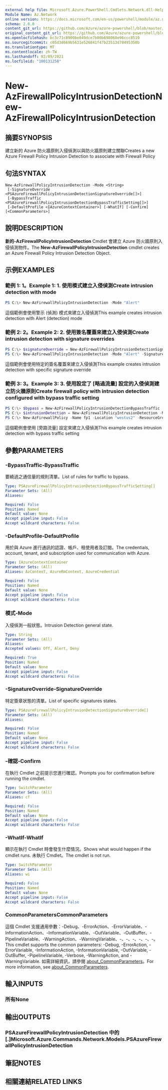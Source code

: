 ```yaml
---
external help file: Microsoft.Azure.PowerShell.Cmdlets.Network.dll-Help.xml
Module Name: Az.Network
online version: https://docs.microsoft.com/en-us/powershell/module/az.network/new-azfirewallpolicyintrusiondetection
schema: 2.0.0
content_git_url: https://github.com/Azure/azure-powershell/blob/master/src/Network/Network/help/New-AzFirewallPolicyIntrusionDetection.md
original_content_git_url: https://github.com/Azure/azure-powershell/blob/master/src/Network/Network/help/New-AzFirewallPolicyIntrusionDetection.md
ms.openlocfilehash: bc3c71c8900be049dce7b00b698068e96ccc8519
ms.sourcegitcommit: c05d3d669b5631e526841f47b22513d78495350b
ms.translationtype: MT
ms.contentlocale: zh-TW
ms.lasthandoff: 02/09/2021
ms.locfileid: "100131258"
---
```

# <span data-ttu-id="2455f-101">New-AzFirewallPolicyIntrusionDetection</span><span class="sxs-lookup"><span data-stu-id="2455f-101">New-AzFirewallPolicyIntrusionDetection</span></span>

## <span data-ttu-id="2455f-102">摘要</span><span class="sxs-lookup"><span data-stu-id="2455f-102">SYNOPSIS</span></span>
<span data-ttu-id="2455f-103">建立新的 Azure 防火牆原則入侵偵測以與防火牆原則建立關聯</span><span class="sxs-lookup"><span data-stu-id="2455f-103">Creates a new Azure Firewall Policy Intrusion Detection to associate with Firewall Policy</span></span>

## <span data-ttu-id="2455f-104">句法</span><span class="sxs-lookup"><span data-stu-id="2455f-104">SYNTAX</span></span>

```
New-AzFirewallPolicyIntrusionDetection -Mode <String>
 [-SignatureOverride <PSAzureFirewallPolicyIntrusionDetectionSignatureOverride[]>]
 [-BypassTraffic <PSAzureFirewallPolicyIntrusionDetectionBypassTrafficSetting[]>]
 [-DefaultProfile <IAzureContextContainer>] [-WhatIf] [-Confirm] [<CommonParameters>]
```

## <span data-ttu-id="2455f-105">說明</span><span class="sxs-lookup"><span data-stu-id="2455f-105">DESCRIPTION</span></span>
<span data-ttu-id="2455f-106">**新的-AzFirewallPolicyIntrusionDetection** Cmdlet 會建立 Azure 防火牆原則入侵偵測物件。</span><span class="sxs-lookup"><span data-stu-id="2455f-106">The **New-AzFirewallPolicyIntrusionDetection** cmdlet creates an Azure Firewall Policy Intrusion Detection Object.</span></span>

## <span data-ttu-id="2455f-107">示例</span><span class="sxs-lookup"><span data-stu-id="2455f-107">EXAMPLES</span></span>

### <span data-ttu-id="2455f-108">範例 1: 1。</span><span class="sxs-lookup"><span data-stu-id="2455f-108">Example 1: 1.</span></span> <span data-ttu-id="2455f-109">使用模式建立入侵偵測</span><span class="sxs-lookup"><span data-stu-id="2455f-109">Create intrusion detection with mode</span></span>
```powershell
PS C:\> New-AzFirewallPolicyIntrusionDetection -Mode "Alert"
```

<span data-ttu-id="2455f-110">這個範例會使用警示 (偵測) 模式來建立入侵偵測</span><span class="sxs-lookup"><span data-stu-id="2455f-110">This example creates intrusion detection with Alert (detection) mode</span></span>

### <span data-ttu-id="2455f-111">範例 2: 2。</span><span class="sxs-lookup"><span data-stu-id="2455f-111">Example 2: 2.</span></span> <span data-ttu-id="2455f-112">使用簽名覆蓋來建立入侵偵測</span><span class="sxs-lookup"><span data-stu-id="2455f-112">Create intrusion detection with signature overrides</span></span>
```powershell
PS C:\> $signatureOverride = New-AzFirewallPolicyIntrusionDetectionSignatureOverride -Id "123456798" -Mode "Deny"
PS C:\> New-AzFirewallPolicyIntrusionDetection -Mode "Alert" -SignatureOverride $signatureOverride
```

<span data-ttu-id="2455f-113">這個範例會使用特定的簽名覆蓋來建立入侵偵測</span><span class="sxs-lookup"><span data-stu-id="2455f-113">This example creates intrusion detection with specific signature override</span></span>

### <span data-ttu-id="2455f-114">範例 3: 3。</span><span class="sxs-lookup"><span data-stu-id="2455f-114">Example 3: 3.</span></span> <span data-ttu-id="2455f-115">使用設定了 [略過流量] 設定的入侵偵測建立防火牆原則</span><span class="sxs-lookup"><span data-stu-id="2455f-115">Create firewall policy with intrusion detection configured with bypass traffic setting</span></span>
```powershell
PS C:\> $bypass = New-AzFirewallPolicyIntrusionDetectionBypassTraffic -Name "bypass-setting" -Protocol "TCP" -DestinationPort "80" -SourceAddress "10.0.0.0" -DestinationAddress "10.0.0.0"
PS C:\> $intrusionDetection = New-AzFirewallPolicyIntrusionDetection -Mode "Deny" -BypassTraffic $bypass
PS C:\> New-AzFirewallPolicy -Name fp1 -Location "westus2" -ResourceGroup TestRg -SkuTier "Premium" -IntrusionDetection $intrusionDetection
```

<span data-ttu-id="2455f-116">這個範例會使用 [旁路流量] 設定來建立入侵偵測</span><span class="sxs-lookup"><span data-stu-id="2455f-116">This example creates intrusion detection with bypass traffic setting</span></span>

## <span data-ttu-id="2455f-117">參數</span><span class="sxs-lookup"><span data-stu-id="2455f-117">PARAMETERS</span></span>

### <span data-ttu-id="2455f-118">-BypassTraffic</span><span class="sxs-lookup"><span data-stu-id="2455f-118">-BypassTraffic</span></span>
<span data-ttu-id="2455f-119">要繞過之通信量的規則清單。</span><span class="sxs-lookup"><span data-stu-id="2455f-119">List of rules for traffic to bypass.</span></span>

```yaml
Type: PSAzureFirewallPolicyIntrusionDetectionBypassTrafficSetting[]
Parameter Sets: (All)
Aliases:

Required: False
Position: Named
Default value: None
Accept pipeline input: False
Accept wildcard characters: False
```

### <span data-ttu-id="2455f-120">-DefaultProfile</span><span class="sxs-lookup"><span data-stu-id="2455f-120">-DefaultProfile</span></span>
<span data-ttu-id="2455f-121">用於與 Azure 進行通訊的認證、帳戶、租使用者及訂閱。</span><span class="sxs-lookup"><span data-stu-id="2455f-121">The credentials, account, tenant, and subscription used for communication with Azure.</span></span>

```yaml
Type: IAzureContextContainer
Parameter Sets: (All)
Aliases: AzContext, AzureRmContext, AzureCredential

Required: False
Position: Named
Default value: None
Accept pipeline input: False
Accept wildcard characters: False
```

### <span data-ttu-id="2455f-122">模式</span><span class="sxs-lookup"><span data-stu-id="2455f-122">-Mode</span></span>
<span data-ttu-id="2455f-123">入侵偵測一般狀態。</span><span class="sxs-lookup"><span data-stu-id="2455f-123">Intrusion Detection general state.</span></span>

```yaml
Type: String
Parameter Sets: (All)
Aliases:
Accepted values: Off, Alert, Deny

Required: True
Position: Named
Default value: None
Accept pipeline input: False
Accept wildcard characters: False
```

### <span data-ttu-id="2455f-124">-SignatureOverride</span><span class="sxs-lookup"><span data-stu-id="2455f-124">-SignatureOverride</span></span>
<span data-ttu-id="2455f-125">特定簽章狀態的清單。</span><span class="sxs-lookup"><span data-stu-id="2455f-125">List of specific signatures states.</span></span>

```yaml
Type: PSAzureFirewallPolicyIntrusionDetectionSignatureOverride[]
Parameter Sets: (All)
Aliases:

Required: False
Position: Named
Default value: None
Accept pipeline input: False
Accept wildcard characters: False
```

### <span data-ttu-id="2455f-126">-確認</span><span class="sxs-lookup"><span data-stu-id="2455f-126">-Confirm</span></span>
<span data-ttu-id="2455f-127">在執行 Cmdlet 之前提示您進行確認。</span><span class="sxs-lookup"><span data-stu-id="2455f-127">Prompts you for confirmation before running the cmdlet.</span></span>

```yaml
Type: SwitchParameter
Parameter Sets: (All)
Aliases: cf

Required: False
Position: Named
Default value: None
Accept pipeline input: False
Accept wildcard characters: False
```

### <span data-ttu-id="2455f-128">-WhatIf</span><span class="sxs-lookup"><span data-stu-id="2455f-128">-WhatIf</span></span>
<span data-ttu-id="2455f-129">顯示在執行 Cmdlet 時會發生什麼情況。</span><span class="sxs-lookup"><span data-stu-id="2455f-129">Shows what would happen if the cmdlet runs.</span></span>
<span data-ttu-id="2455f-130">未執行 Cmdlet。</span><span class="sxs-lookup"><span data-stu-id="2455f-130">The cmdlet is not run.</span></span>

```yaml
Type: SwitchParameter
Parameter Sets: (All)
Aliases: wi

Required: False
Position: Named
Default value: None
Accept pipeline input: False
Accept wildcard characters: False
```

### <span data-ttu-id="2455f-131">CommonParameters</span><span class="sxs-lookup"><span data-stu-id="2455f-131">CommonParameters</span></span>
<span data-ttu-id="2455f-132">這個 Cmdlet 支援通用參數：-Debug、-ErrorAction、-ErrorVariable、-InformationAction、-InformationVariable、-OutVariable、-OutBuffer、-PipelineVariable、-WarningAction、-WarningVariable、-、-、-、-、-、-。</span><span class="sxs-lookup"><span data-stu-id="2455f-132">This cmdlet supports the common parameters: -Debug, -ErrorAction, -ErrorVariable, -InformationAction, -InformationVariable, -OutVariable, -OutBuffer, -PipelineVariable, -Verbose, -WarningAction, and -WarningVariable.</span></span> <span data-ttu-id="2455f-133">如需詳細資訊，請參閱 [about_CommonParameters](http://go.microsoft.com/fwlink/?LinkID=113216)。</span><span class="sxs-lookup"><span data-stu-id="2455f-133">For more information, see [about_CommonParameters](http://go.microsoft.com/fwlink/?LinkID=113216).</span></span>

## <span data-ttu-id="2455f-134">輸入</span><span class="sxs-lookup"><span data-stu-id="2455f-134">INPUTS</span></span>

### <span data-ttu-id="2455f-135">所有</span><span class="sxs-lookup"><span data-stu-id="2455f-135">None</span></span>

## <span data-ttu-id="2455f-136">輸出</span><span class="sxs-lookup"><span data-stu-id="2455f-136">OUTPUTS</span></span>

### <span data-ttu-id="2455f-137">PSAzureFirewallPolicyIntrusionDetection 中的 [.]</span><span class="sxs-lookup"><span data-stu-id="2455f-137">Microsoft.Azure.Commands.Network.Models.PSAzureFirewallPolicyIntrusionDetection</span></span>

## <span data-ttu-id="2455f-138">筆記</span><span class="sxs-lookup"><span data-stu-id="2455f-138">NOTES</span></span>

## <span data-ttu-id="2455f-139">相關連結</span><span class="sxs-lookup"><span data-stu-id="2455f-139">RELATED LINKS</span></span>
